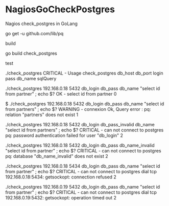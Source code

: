 # NagiosGoCheckPostgres
Nagios check_postgres in GoLang

go get -u github.com/lib/pq

build

go build check_postgres

test

./check_postgres 
CRITICAL - Usage check_postgres db_host db_port login pass db_name sqlQuery

./check_postgres 192.168.0.18 5432 db_login db_pass db_name "select id from partner" ; echo $?
OK - select id from partner
0

$ ./check_postgres 192.168.0.18 5432 db_login db_pass db_name "select id from partners" ; echo $?
WARNING - connexion Ok, Query error : pq: relation "partners" does not exist
1

./check_postgres 192.168.0.18 5432 db_login db_pass_invalid db_name "select id from partners" ; echo $?
CRITICAL - can not connect to postgres pq: password authentication failed for user "db_login"
2

./check_postgres 192.168.0.18 5432 db_login db_pass db_name_invalid "select id from partner" ; echo $?
CRITICAL - can not connect to postgres pq: database "db_name_invalid" does not exist
2

./check_postgres 192.168.0.18 5434 db_login db_pass db_name "select id from partner" ; echo $?
CRITICAL - can not connect to postgres dial tcp 192.168.0.18:5434: getsockopt: connection refused
2

./check_postgres 192.168.0.19 5432 db_login db_pass db_name "select id from partner" ; echo $?
CRITICAL - can not connect to postgres dial tcp 192.168.0.19:5432: getsockopt: operation timed out
2
